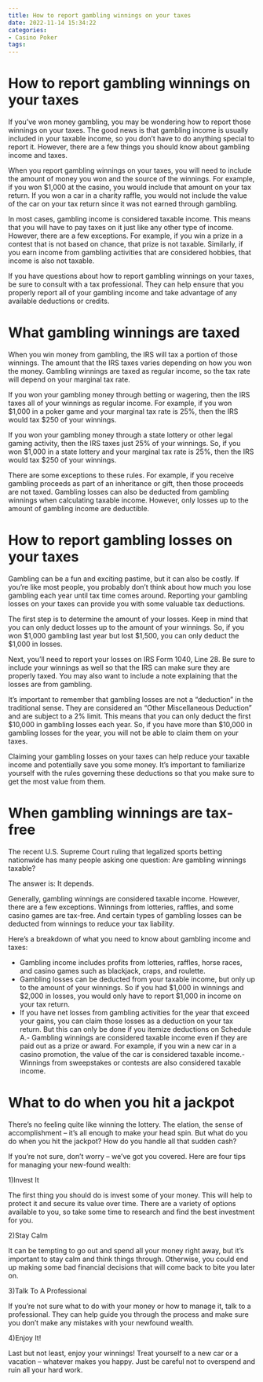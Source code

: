 ```yaml
---
title: How to report gambling winnings on your taxes
date: 2022-11-14 15:34:22
categories:
- Casino Poker
tags:
---
```



#  How to report gambling winnings on your taxes

If you’ve won money gambling, you may be wondering how to report those winnings on your taxes. The good news is that gambling income is usually included in your taxable income, so you don’t have to do anything special to report it. However, there are a few things you should know about gambling income and taxes.

When you report gambling winnings on your taxes, you will need to include the amount of money you won and the source of the winnings. For example, if you won $1,000 at the casino, you would include that amount on your tax return. If you won a car in a charity raffle, you would not include the value of the car on your tax return since it was not earned through gambling.

In most cases, gambling income is considered taxable income. This means that you will have to pay taxes on it just like any other type of income. However, there are a few exceptions. For example, if you win a prize in a contest that is not based on chance, that prize is not taxable. Similarly, if you earn income from gambling activities that are considered hobbies, that income is also not taxable.

If you have questions about how to report gambling winnings on your taxes, be sure to consult with a tax professional. They can help ensure that you properly report all of your gambling income and take advantage of any available deductions or credits.

#  What gambling winnings are taxed

When you win money from gambling, the IRS will tax a portion of those winnings. The amount that the IRS taxes varies depending on how you won the money. Gambling winnings are taxed as regular income, so the tax rate will depend on your marginal tax rate.

If you won your gambling money through betting or wagering, then the IRS taxes all of your winnings as regular income. For example, if you won $1,000 in a poker game and your marginal tax rate is 25%, then the IRS would tax $250 of your winnings.

If you won your gambling money through a state lottery or other legal gaming activity, then the IRS taxes just 25% of your winnings. So, if you won $1,000 in a state lottery and your marginal tax rate is 25%, then the IRS would tax $250 of your winnings.

There are some exceptions to these rules. For example, if you receive gambling proceeds as part of an inheritance or gift, then those proceeds are not taxed. Gambling losses can also be deducted from gambling winnings when calculating taxable income. However, only losses up to the amount of gambling income are deductible.

#  How to report gambling losses on your taxes

Gambling can be a fun and exciting pastime, but it can also be costly. If you’re like most people, you probably don’t think about how much you lose gambling each year until tax time comes around. Reporting your gambling losses on your taxes can provide you with some valuable tax deductions.

The first step is to determine the amount of your losses. Keep in mind that you can only deduct losses up to the amount of your winnings. So, if you won $1,000 gambling last year but lost $1,500, you can only deduct the $1,000 in losses.

Next, you’ll need to report your losses on IRS Form 1040, Line 28. Be sure to include your winnings as well so that the IRS can make sure they are properly taxed. You may also want to include a note explaining that the losses are from gambling.

It’s important to remember that gambling losses are not a “deduction” in the traditional sense. They are considered an “Other Miscellaneous Deduction” and are subject to a 2% limit. This means that you can only deduct the first $10,000 in gambling losses each year. So, if you have more than $10,000 in gambling losses for the year, you will not be able to claim them on your taxes.

Claiming your gambling losses on your taxes can help reduce your taxable income and potentially save you some money. It’s important to familiarize yourself with the rules governing these deductions so that you make sure to get the most value from them.

#  When gambling winnings are tax-free

The recent U.S. Supreme Court ruling that legalized sports betting nationwide has many people asking one question: Are gambling winnings taxable?

The answer is: It depends.

Generally, gambling winnings are considered taxable income. However, there are a few exceptions. Winnings from lotteries, raffles, and some casino games are tax-free. And certain types of gambling losses can be deducted from winnings to reduce your tax liability.

Here’s a breakdown of what you need to know about gambling income and taxes:

- Gambling income includes profits from lotteries, raffles, horse races, and casino games such as blackjack, craps, and roulette.
- Gambling losses can be deducted from your taxable income, but only up to the amount of your winnings. So if you had $1,000 in winnings and $2,000 in losses, you would only have to report $1,000 in income on your tax return.
- If you have net losses from gambling activities for the year that exceed your gains, you can claim those losses as a deduction on your tax return. But this can only be done if you itemize deductions on Schedule A.- Gambling winnings are considered taxable income even if they are paid out as a prize or award. For example, if you win a new car in a casino promotion, the value of the car is considered taxable income.- Winnings from sweepstakes or contests are also considered taxable income.

#  What to do when you hit a jackpot

There’s no feeling quite like winning the lottery. The elation, the sense of accomplishment – it’s all enough to make your head spin. But what do you do when you hit the jackpot? How do you handle all that sudden cash?

If you’re not sure, don’t worry – we’ve got you covered. Here are four tips for managing your new-found wealth:

1)Invest It

The first thing you should do is invest some of your money. This will help to protect it and secure its value over time. There are a variety of options available to you, so take some time to research and find the best investment for you.

2)Stay Calm

It can be tempting to go out and spend all your money right away, but it’s important to stay calm and think things through. Otherwise, you could end up making some bad financial decisions that will come back to bite you later on.

3)Talk To A Professional

If you’re not sure what to do with your money or how to manage it, talk to a professional. They can help guide you through the process and make sure you don’t make any mistakes with your newfound wealth.

4)Enjoy It!

Last but not least, enjoy your winnings! Treat yourself to a new car or a vacation – whatever makes you happy. Just be careful not to overspend and ruin all your hard work.